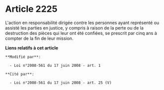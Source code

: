 # Article 2225

L'action en responsabilité dirigée contre les personnes ayant représenté ou assisté les parties en justice, y compris à
raison de la perte ou de la destruction des pièces qui leur ont été confiées, se prescrit par cinq ans à compter de la fin de
leur mission.

**Liens relatifs à cet article**

	**Modifié par**:

	  - Loi n°2008-561 du 17 juin 2008 - art. 1

	**Cité par**:

	  - Loi n°2008-561 du 17 juin 2008 - art. 25 (V)
